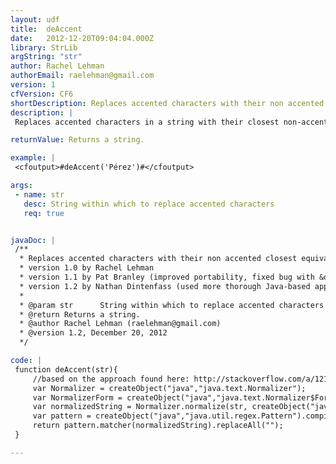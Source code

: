 ```yaml
---
layout: udf
title:  deAccent
date:   2012-12-20T09:04:04.000Z
library: StrLib
argString: "str"
author: Rachel Lehman
authorEmail: raelehman@gmail.com
version: 1
cfVersion: CF6
shortDescription: Replaces accented characters with their non accented closest equivalents.
description: |
 Replaces accented characters in a string with their closest non-accented equivalent, such as French, Spanish and German vowels. Useful when creating filenames, etc. from people's names.

returnValue: Returns a string.

example: |
 <cfoutput>#deAccent('Pérez')#</cfoutput>

args:
 - name: str
   desc: String within which to replace accented characters
   req: true


javaDoc: |
 /**
  * Replaces accented characters with their non accented closest equivalents.
  * version 1.0 by Rachel Lehman
  * version 1.1 by Pat Branley (improved portability, fixed bug with &quot;x&quot; remapping
  * version 1.2 by Nathan Dintenfass (used more thorough Java-based approach)
  * 
  * @param str      String within which to replace accented characters (Required)
  * @return Returns a string. 
  * @author Rachel Lehman (raelehman@gmail.com) 
  * @version 1.2, December 20, 2012 
  */

code: |
 function deAccent(str){
     //based on the approach found here: http://stackoverflow.com/a/1215117/894061
     var Normalizer = createObject("java","java.text.Normalizer");
     var NormalizerForm = createObject("java","java.text.Normalizer$Form");
     var normalizedString = Normalizer.normalize(str, createObject("java","java.text.Normalizer$Form").NFD);
     var pattern = createObject("java","java.util.regex.Pattern").compile("\p{InCombiningDiacriticalMarks}+");
     return pattern.matcher(normalizedString).replaceAll("");
 }

---
```


